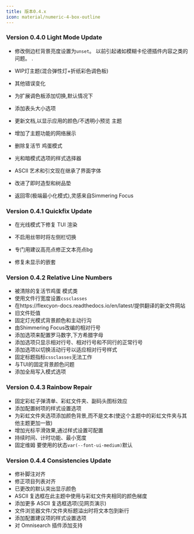 ```yaml
---
title: 版本0.4.x
icon: material/numeric-4-box-outline
---
```


### Version 0.4.0 Light Mode Update

- 修改侧边栏背景亮度设置为`unset`。
以前引起诸如模糊卡伦德插件内容之类的问题。
.

- WIP灯主题(混合弹性灯+折纸彩色调色板)

- 其他错误变化

- 为扩展调色板添加切换,默认情况下

- 添加表头大小选项

- 更新文档,以显示应用的颜色/不透明小预览
主题

- 增加了主题功能的网络展示

- 删除复活节 鸡蛋模式

- 光和暗模式选项的样式选择器

- ASCII 艺术和引文现在继承了界面字体

- 改进了即时造型和树品垫

- 返回零(极端最小化模式),灵感来自Simmering Focus

### Version 0.4.1 Quickfix Update

- 在光线模式下修复 TUI 渲染

- 不启用丝带时将左侧栏切换

- 专门用建议高亮点修正文本亮点bg

- 修复未显示的嵌套

### Version 0.4.2 Relative Line Numbers

- 被清除的复活节鸡蛋 模式类
- 使用文件行宽度设置`cssclasses`
- 在https://flexcyon-docs.readthedocs.io/en/latest/提供翻译的新文件网站
- 旧文件贬值
- 固定灯光模式背景颜色和主动行沟
- 由Shimmering Focus改编的相对行号
- 添加选项来配置罗马数字,下方希腊字母
- 添加选项只显示相对行号、相对行号和不同行的正常行号
- 添加选项以切换活动行号以适应相对行号样式
- 固定标题指标`cssclasses`无法工作
- 与TUI的固定背景颜色问题
- 添加全局写入模式选项

### Version 0.4.3 Rainbow Repair

- 固定彩虹子弹清单、彩虹文件夹、副码头图标效应
- 添加配置树项的样式设置选项
- 为彩虹文件夹选项添加颜色背景,而不是文本(使这个主题中的彩虹文件夹与其他主题更加一致)
- 增加光标平滑效果,通过样式设置可配置
- 持续时间、计时功能、最小宽度
- 固定维姆 要使用的状态`var(--font-ui-medium)`默认

### Version 0.4.4 Consistencies Update
- 修补脚注对齐
- 修正项目列表对齐
- 已更改的默认突出显示颜色
- ASCII 复选框在此主题中使用与彩虹文件夹相同的颜色梯度
- 添加更多 ASCII 复选框选项(见网页演示)
- 文件浏览器文件/文件夹标题溢出时将文本包到新行
- 添加配置建议项的样式设置选项
- 对 Omnisearch 插件添加支持
